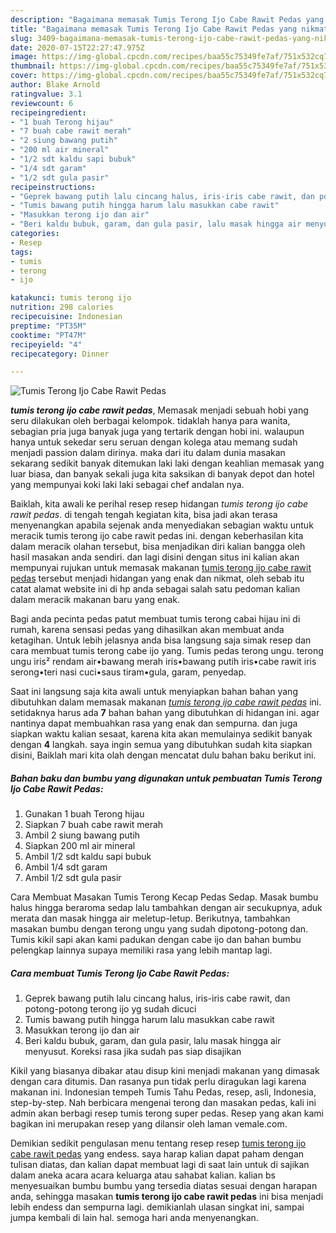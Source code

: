 ```yaml
---
description: "Bagaimana memasak Tumis Terong Ijo Cabe Rawit Pedas yang nikmat"
title: "Bagaimana memasak Tumis Terong Ijo Cabe Rawit Pedas yang nikmat"
slug: 3409-bagaimana-memasak-tumis-terong-ijo-cabe-rawit-pedas-yang-nikmat
date: 2020-07-15T22:27:47.975Z
image: https://img-global.cpcdn.com/recipes/baa55c75349fe7af/751x532cq70/tumis-terong-ijo-cabe-rawit-pedas-foto-resep-utama.jpg
thumbnail: https://img-global.cpcdn.com/recipes/baa55c75349fe7af/751x532cq70/tumis-terong-ijo-cabe-rawit-pedas-foto-resep-utama.jpg
cover: https://img-global.cpcdn.com/recipes/baa55c75349fe7af/751x532cq70/tumis-terong-ijo-cabe-rawit-pedas-foto-resep-utama.jpg
author: Blake Arnold
ratingvalue: 3.1
reviewcount: 6
recipeingredient:
- "1 buah Terong hijau"
- "7 buah cabe rawit merah"
- "2 siung bawang putih"
- "200 ml air mineral"
- "1/2 sdt kaldu sapi bubuk"
- "1/4 sdt garam"
- "1/2 sdt gula pasir"
recipeinstructions:
- "Geprek bawang putih lalu cincang halus, iris-iris cabe rawit, dan potong-potong terong ijo yg sudah dicuci"
- "Tumis bawang putih hingga harum lalu masukkan cabe rawit"
- "Masukkan terong ijo dan air"
- "Beri kaldu bubuk, garam, dan gula pasir, lalu masak hingga air menyusut. Koreksi rasa jika sudah pas siap disajikan"
categories:
- Resep
tags:
- tumis
- terong
- ijo

katakunci: tumis terong ijo 
nutrition: 298 calories
recipecuisine: Indonesian
preptime: "PT35M"
cooktime: "PT47M"
recipeyield: "4"
recipecategory: Dinner

---
```



![Tumis Terong Ijo Cabe Rawit Pedas](https://img-global.cpcdn.com/recipes/baa55c75349fe7af/751x532cq70/tumis-terong-ijo-cabe-rawit-pedas-foto-resep-utama.jpg)

<b><i>tumis terong ijo cabe rawit pedas</i></b>, Memasak menjadi sebuah hobi yang seru dilakukan oleh berbagai kelompok. tidaklah hanya para wanita, sebagian pria juga banyak juga yang tertarik dengan hobi ini. walaupun hanya untuk sekedar seru seruan dengan kolega atau memang sudah menjadi passion dalam dirinya. maka dari itu dalam dunia masakan sekarang sedikit banyak ditemukan laki laki dengan keahlian memasak yang luar biasa, dan banyak sekali juga kita saksikan di banyak depot dan hotel yang mempunyai koki laki laki sebagai chef andalan nya.

Baiklah, kita awali ke perihal resep resep hidangan <i>tumis terong ijo cabe rawit pedas</i>. di tengah tengah kegiatan kita, bisa jadi akan terasa menyenangkan apabila sejenak anda menyediakan sebagian waktu untuk meracik tumis terong ijo cabe rawit pedas ini. dengan keberhasilan kita dalam meracik olahan tersebut, bisa menjadikan diri kalian bangga oleh hasil masakan anda sendiri. dan lagi disini dengan situs ini kalian akan mempunyai rujukan untuk memasak makanan <u>tumis terong ijo cabe rawit pedas</u> tersebut menjadi hidangan yang enak dan nikmat, oleh sebab itu catat alamat website ini di hp anda sebagai salah satu pedoman kalian dalam meracik makanan baru yang enak.

Bagi anda pecinta pedas patut membuat tumis terong cabai hijau ini di rumah, karena sensasi pedas yang dihasilkan akan membuat anda ketagihan. Untuk lebih jelasnya anda bisa langsung saja simak resep dan cara membuat tumis terong cabe ijo yang. Tumis pedas terong ungu. terong ungu iris² rendam air•bawang merah iris•bawang putih iris•cabe rawit iris serong•teri nasi cuci•saus tiram•gula, garam, penyedap.


Saat ini langsung saja kita awali untuk menyiapkan bahan bahan yang dibutuhkan dalam memasak makanan <u><i>tumis terong ijo cabe rawit pedas</i></u> ini. setidaknya harus ada <b>7</b> bahan bahan yang dibutuhkan di hidangan ini. agar nantinya dapat membuahkan rasa yang enak dan sempurna. dan juga siapkan waktu kalian sesaat, karena kita akan memulainya sedikit banyak dengan <b>4</b> langkah. saya ingin semua yang dibutuhkan sudah kita siapkan disini, Baiklah mari kita olah dengan mencatat dulu bahan baku berikut ini.

<!--inarticleads1-->

##### Bahan baku dan bumbu yang digunakan untuk pembuatan Tumis Terong Ijo Cabe Rawit Pedas:

1. Gunakan 1 buah Terong hijau
1. Siapkan 7 buah cabe rawit merah
1. Ambil 2 siung bawang putih
1. Siapkan 200 ml air mineral
1. Ambil 1/2 sdt kaldu sapi bubuk
1. Ambil 1/4 sdt garam
1. Ambil 1/2 sdt gula pasir


Cara Membuat Masakan Tumis Terong Kecap Pedas Sedap. Masak bumbu halus hingga beraroma sedap lalu tambahkan dengan air secukupnya, aduk merata dan masak hingga air meletup-letup. Berikutnya, tambahkan masakan bumbu dengan terong ungu yang sudah dipotong-potong dan. Tumis kikil sapi akan kami padukan dengan cabe ijo dan bahan bumbu pelengkap lainnya supaya memiliki rasa yang lebih mantap lagi. 

<!--inarticleads2-->

##### Cara membuat Tumis Terong Ijo Cabe Rawit Pedas:

1. Geprek bawang putih lalu cincang halus, iris-iris cabe rawit, dan potong-potong terong ijo yg sudah dicuci
1. Tumis bawang putih hingga harum lalu masukkan cabe rawit
1. Masukkan terong ijo dan air
1. Beri kaldu bubuk, garam, dan gula pasir, lalu masak hingga air menyusut. Koreksi rasa jika sudah pas siap disajikan


Kikil yang biasanya dibakar atau disup kini menjadi makanan yang dimasak dengan cara ditumis. Dan rasanya pun tidak perlu diragukan lagi karena makanan ini. Indonesian tempeh Tumis Tahu Pedas, resep, asli, Indonesia, step-by-step. Nah berbicara mengenai terong dan masakan pedas, kali ini admin akan berbagi resep tumis terong super pedas. Resep yang akan kami bagikan ini merupakan resep yang dilansir oleh laman vemale.com. 

Demikian sedikit pengulasan menu tentang resep resep <u>tumis terong ijo cabe rawit pedas</u> yang endess. saya harap kalian dapat paham dengan tulisan diatas, dan kalian dapat membuat lagi di saat lain untuk di sajikan dalam aneka acara acara keluarga atau sahabat kalian. kalian bs menyesuaikan bumbu bumbu yang tersedia diatas sesuai dengan harapan anda, sehingga masakan <b>tumis terong ijo cabe rawit pedas</b> ini bisa menjadi lebih endess dan sempurna lagi. demikianlah ulasan singkat ini, sampai jumpa kembali di lain hal. semoga hari anda menyenangkan.

